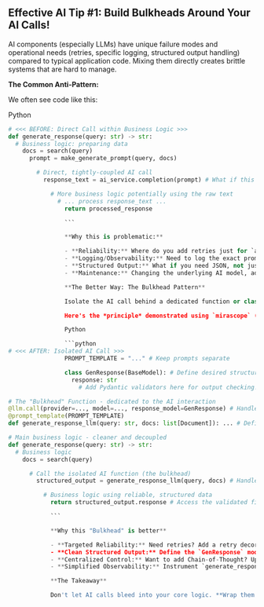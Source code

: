 ## Effective AI Tip #1: Build Bulkheads Around Your AI Calls!

AI components (especially LLMs) have unique failure modes and operational needs (retries, specific logging, structured output handling) compared to typical application code. Mixing them directly creates brittle systems that are hard to manage.

**The Common Anti-Pattern:**

We often see code like this:

Python

```python
# <<< BEFORE: Direct Call within Business Logic >>>
def generate_response(query: str) -> str:
  # Business logic: preparing data
    docs = search(query)
      prompt = make_generate_prompt(query, docs)

        # Direct, tightly-coupled AI call
          response_text = ai_service.completion(prompt) # What if this fails? Needs retries? Returns garbage?

            # More business logic potentially using the raw text
              # ... process response_text ...
                return processed_response

                ```

                **Why this is problematic:**

                - **Reliability:** Where do you add retries just for `ai_service.completion` without cluttering `generate_response`? How do you handle specific AI errors gracefully?
                - **Logging/Observability:** Need to log the exact prompt, raw response, latency, token counts? You have to manually add that logging *here*, and potentially everywhere else `ai_service` is called.
                - **Structured Output:** What if you need JSON, not just a string? You parse the `response_text` *after* the call, mixing parsing logic with core application flow. Validation becomes an afterthought.
                - **Maintenance:** Changing the underlying AI model, adding Chain-of-Thought prompting, or needing different parsing logic requires modifying `generate_response` directly, increasing the risk of breaking unrelated business logic.

                **The Better Way: The Bulkhead Pattern**

                Isolate the AI call behind a dedicated function or class. This acts as a "bulkhead," ( containing the AI's specific needs and protecting the rest of your application.

                Here's the *principle* demonstrated using `mirascope` (but you can implement this pattern yourself!):

                Python

                ```python
# <<< AFTER: Isolated AI Call >>>
                PROMPT_TEMPLATE = "..." # Keep prompts separate

                class GenResponse(BaseModel): # Define desired structure
                  response: str
                    # Add Pydantic validators here for output checking!

# The "Bulkhead" Function - dedicated to the AI interaction
@llm.call(provider=..., model=..., response_model=GenResponse) # Handles call, parsing, retries (via decorators)
@prompt_template(PROMPT_TEMPLATE)
def generate_response_llm(query: str, docs: list[Document]): ... # Definition focuses purely on inputs/outputs

# Main business logic - cleaner and decoupled
def generate_response(query: str) -> str:
  # Business logic
    docs = search(query)

      # Call the isolated AI function (the bulkhead)
        structured_output = generate_response_llm(query, docs) # Handles retries, parsing, validation internally!

          # Business logic using reliable, structured data
            return structured_output.response # Access the validated field

            ```

            **Why this "Bulkhead" is better**

            - **Targeted Reliability:** Need retries? Add a retry decorator (`@retry(...)`) to `generate_response_llm` – it doesn't touch `generate_response`.
            - **Clean Structured Output:** Define the `GenResponse` model. The framework (or your custom wrapper) handles parsing and validation *within the bulkhead*. `generate_response` receives clean, validated data.
            - **Centralized Control:** Want to add Chain-of-Thought? Update the `PROMPT_TEMPLATE` and maybe `GenResponse`. Need better parsing? Add a parsing decorator to `generate_response_llm`. Changes are localized.
            - **Simplified Observability:** Instrument `generate_response_llm` once (e.g., using tracing tools like `lilypad` or manual logging) to capture all AI interaction details (prompt, raw/parsed response, latency, cost) consistently.

            **The Takeaway**

            Don't let AI calls bleed into your core logic. **Wrap them in dedicated functions/classes (Bulkheads)** to handle their unique reliability, input/output, and observability needs. This isolation makes your system more robust, maintainable, and easier to evolve.
